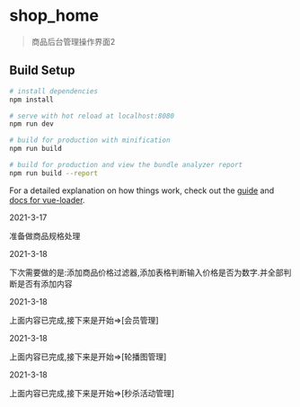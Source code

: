 # shop_home

> 商品后台管理操作界面2

## Build Setup

```bash
# install dependencies
npm install

# serve with hot reload at localhost:8080
npm run dev

# build for production with minification
npm run build

# build for production and view the bundle analyzer report
npm run build --report
```

For a detailed explanation on how things work, check out the [guide](http://vuejs-templates.github.io/webpack/) and [docs for vue-loader](http://vuejs.github.io/vue-loader).

2021-3-17

准备做商品规格处理

2021-3-18

下次需要做的是:添加商品价格过滤器,添加表格判断输入价格是否为数字.并全部判断是否有添加内容

2021-3-18

上面内容已完成,接下来是开始=>[会员管理]

2021-3-18

上面内容已完成,接下来是开始=>[轮播图管理]

2021-3-18

上面内容已完成,接下来是开始=>[秒杀活动管理]
